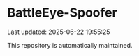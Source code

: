# BattleEye-Spoofer

Last updated: 2025-06-22 19:55:25

This repository is automatically maintained.
